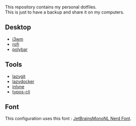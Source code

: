 This repository contains my personal dotfiles.  
This is just to have a backup and share it on my computers.

## Desktop

- [i3wm](https://i3wm.org/)
- [rofi](https://github.com/davatorium/rofi)
- [polybar](https://github.com/polybar/polybar)

## Tools

- [lazygit](https://github.com/jesseduffield/lazygit)
- [lazydocker](https://github.com/jesseduffield/lazydocker)
- [inlyne](https://github.com/trimental/inlyne)
- [typos-cli](https://github.com/crate-ci/typos)

## Font

This configuration uses this font : [JetBrainsMonoNL Nerd Font](https://github.com/ryanoasis/nerd-fonts/blob/master/patched-fonts/JetBrainsMono/NoLigatures/Regular/JetBrainsMonoNLNerdFont-Regular.ttf).
